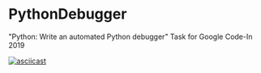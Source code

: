 # PythonDebugger
"Python: Write an automated Python debugger" Task for Google Code-In 2019

[![asciicast](https://asciinema.org/a/YstJjZ63IP1lL9l7YT10erWp7.svg)](https://asciinema.org/a/YstJjZ63IP1lL9l7YT10erWp7)
